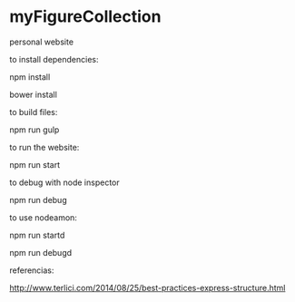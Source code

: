 # myFigureCollection
personal website

to install dependencies:

npm install

bower install

to build files:

npm run gulp

to run the website:

npm run start

to debug with node inspector

npm run debug

to use nodeamon:

npm run startd

npm run debugd

referencias:

http://www.terlici.com/2014/08/25/best-practices-express-structure.html